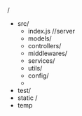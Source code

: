 /
  - src/
       - index.js //server
       -  models/
       -  controllers/
       -  middlewares/
       -  services/
       -  utils/
       - config/
       - 
  - test/
  - static /
  - temp
